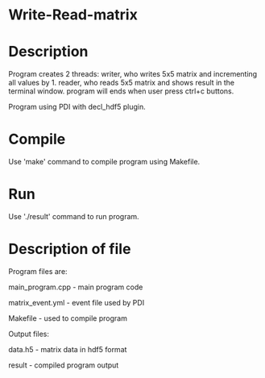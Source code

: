 # Write-Read-matrix

Description
===

Program creates 2 threads:
writer, who writes 5x5 matrix and incrementing all values by 1.
reader, who reads 5x5 matrix and shows result in the terminal window.
program will ends when user press ctrl+c buttons.

Program using PDI with decl_hdf5 plugin.


Compile
===
Use 'make' command to compile program using Makefile.

Run
===
Use './result' command to run program. 

Description of file
===
Program files are:

main_program.cpp - main program code

matrix_event.yml - event file used by PDI

Makefile - used to compile program

Output files:

data.h5 - matrix data in hdf5 format

result - compiled program output

